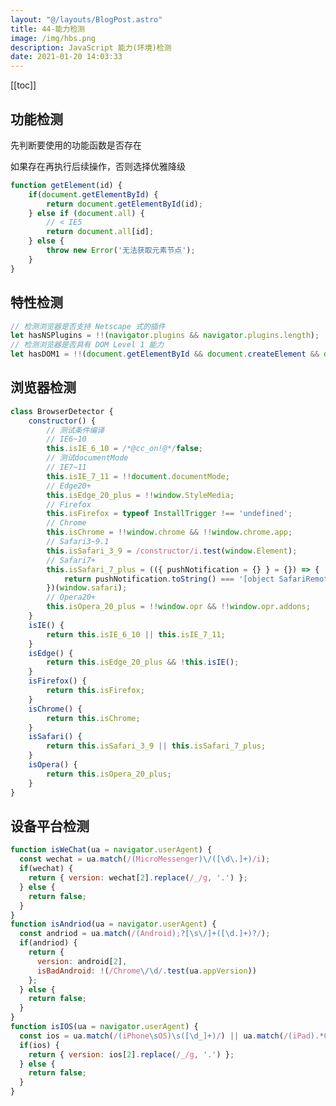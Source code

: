 ```yaml
---
layout: "@/layouts/BlogPost.astro"
title: 44-能力检测
image: /img/hbs.png
description: JavaScript 能力(环境)检测
date: 2021-01-20 14:03:33
---
```


[[toc]]

## 功能检测

先判断要使用的功能函数是否存在

如果存在再执行后续操作，否则选择优雅降级

```js
function getElement(id) {
	if(document.getElementById) {
		return document.getElementById(id);
	} else if (document.all) {
		// < IE5
		return document.all[id];
	} else {
		throw new Error('无法获取元素节点');
	}
}
```

## 特性检测

```js
// 检测浏览器是否支持 Netscape 式的插件
let hasNSPlugins = !!(navigator.plugins && navigator.plugins.length);
// 检测浏览器是否具有 DOM Level 1 能力
let hasDOM1 = !!(document.getElementById && document.createElement && document.getElementsByTagName); 
```

## 浏览器检测

```js
class BrowserDetector {
	constructor() {
		// 测试条件编译
		// IE6~10
		this.isIE_6_10 = /*@cc_on!@*/false;
		// 测试documentMode
		// IE7~11
		this.isIE_7_11 = !!document.documentMode;
		// Edge20+
		this.isEdge_20_plus = !!window.StyleMedia;
		// Firefox
		this.isFirefox = typeof InstallTrigger !== 'undefined';
		// Chrome
		this.isChrome = !!window.chrome && !!window.chrome.app;
		// Safari3~9.1
		this.isSafari_3_9 = /constructor/i.test(window.Element);
		// Safari7+
		this.isSafari_7_plus = (({ pushNotification = {} } = {}) => {
			return pushNotification.toString() === '[object SafariRemoteNotification]';
		})(window.safari);
		// Opera20+
		this.isOpera_20_plus = !!window.opr && !!window.opr.addons;
	}
	isIE() {
		return this.isIE_6_10 || this.isIE_7_11;
	}
	isEdge() {
		return this.isEdge_20_plus && !this.isIE();
	}
	isFirefox() {
		return this.isFirefox;
	}
	isChrome() {
		return this.isChrome;
	}
	isSafari() {
		return this.isSafari_3_9 || this.isSafari_7_plus;
	}
	isOpera() {
		return this.isOpera_20_plus;
	}
}
```

<n-alert class="mt-5" title="能力检测最适合用于决定下一步该怎么做，而不一定能够作为辨识浏览器的标志" type="warning" />

<Step
	title="navigator.userAgent——历史回顾"
	:data="[
		'Mosaic/0.9',
		'Mozilla/Version [Language] (Platform; Encryption)',
		'Mozilla/Version (Platform; Encryption [; OS-or-CPU description])',
		`Mozilla/MozillaVersion (Platform; Encryption; OS-or-CPU; Language; PrereleaseVersion)Gecko/GeckoVersion ApplicationProduct/ApplicationProductVersion`,
		`Mozilla/5.0 (Platform; Encryption; OS-or-CPU; Language AppleWebKit/AppleWebKitVersion (KHTML, like Gecko) Safari/SafariVersion`,
		`Mozilla/5.0 (compatible; Konqueror/Version; OS-or-CPU)`,
		`Mozilla/5.0 (compatible; Konqueror/Version; OS-or-CPU) KHTML/KHTMLVersion (like Gecko)`,
		`Mozilla/5.0 (Platform; Encryption; OS-or-CPU; Language) AppleWebKit/AppleWebKitVersion (KHTML, like Gecko) Chrome/ChromeVersion Safari/SafariVersion`,
		`Opera/Version (OS-or-CPU; Encryption) [Language]`,
		`Mozilla/5.0 (Windows NT 5.1; U; en; rv:1.8.1) Gecko/20061208 Firefox/2.0.0 Opera 9.50`,
		`Opera/9.80 (OS-or-CPU; Encryption; Language) Presto/PrestoVersion Version/Version`
	]"
/>

## 设备平台检测

```js
function isWeChat(ua = navigator.userAgent) {
  const wechat = ua.match(/(MicroMessenger)\/([\d\.]+)/i);
  if(wechat) {
    return { version: wechat[2].replace(/_/g, '.') };
  } else {
    return false;
  }
}
function isAndriod(ua = navigator.userAgent) {
  const andriod = ua.match(/(Android);?[\s\/]+([\d.]+)?/);
  if(andriod) {
    return {
      version: android[2],
      isBadAndroid: !(/Chrome\/\d/.test(ua.appVersion))
    };
  } else {
    return false;
  }
}
function isIOS(ua = navigator.userAgent) {
  const ios = ua.match(/(iPhone\sOS)\s([\d_]+)/) || ua.match(/(iPad).*OS\s([\d_]+)/);
  if(ios) {
    return { version: ios[2].replace(/_/g, '.') };
  } else {
    return false;
  }
}
```